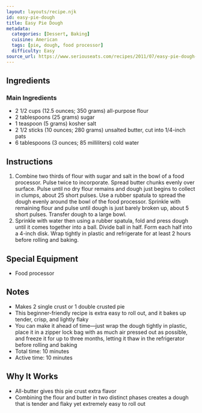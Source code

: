 ```yaml
---
layout: layouts/recipe.njk
id: easy-pie-dough
title: Easy Pie Dough
metadata:
  categories: [Dessert, Baking]
  cuisine: American
  tags: [pie, dough, food processor]
  difficulty: Easy
source_url: https://www.seriouseats.com/recipes/2011/07/easy-pie-dough-recipe.html
---
```




## Ingredients

### Main Ingredients
- 2 1/2 cups (12.5 ounces; 350 grams) all-purpose flour
- 2 tablespoons (25 grams) sugar
- 1 teaspoon (5 grams) kosher salt
- 2 1/2 sticks (10 ounces; 280 grams) unsalted butter, cut into 1/4-inch pats
- 6 tablespoons (3 ounces; 85 milliliters) cold water

## Instructions

1. Combine two thirds of flour with sugar and salt in the bowl of a food processor. Pulse twice to incorporate. Spread butter chunks evenly over surface. Pulse until no dry flour remains and dough just begins to collect in clumps, about 25 short pulses. Use a rubber spatula to spread the dough evenly around the bowl of the food processor. Sprinkle with remaining flour and pulse until dough is just barely broken up, about 5 short pulses. Transfer dough to a large bowl.
2. Sprinkle with water then using a rubber spatula, fold and press dough until it comes together into a ball. Divide ball in half. Form each half into a 4-inch disk. Wrap tightly in plastic and refrigerate for at least 2 hours before rolling and baking.

## Special Equipment
- Food processor

## Notes
- Makes 2 single crust or 1 double crusted pie
- This beginner-friendly recipe is extra easy to roll out, and it bakes up tender, crisp, and lightly flaky
- You can make it ahead of time—just wrap the dough tightly in plastic, place it in a zipper lock bag with as much air pressed out as possible, and freeze it for up to three months, letting it thaw in the refrigerator before rolling and baking
- Total time: 10 minutes
- Active time: 10 minutes

## Why It Works
- All-butter gives this pie crust extra flavor
- Combining the flour and butter in two distinct phases creates a dough that is tender and flaky yet extremely easy to roll out